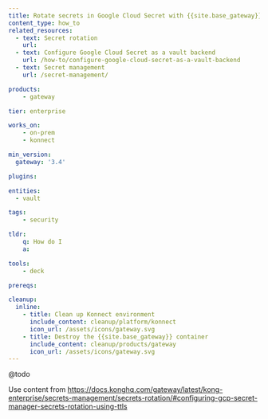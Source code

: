 ```yaml
---
title: Rotate secrets in Google Cloud Secret with {{site.base_gateway}}
content_type: how_to
related_resources:
  - text: Secret rotation
    url: 
  - text: Configure Google Cloud Secret as a vault backend
    url: /how-to/configure-google-cloud-secret-as-a-vault-backend
  - text: Secret management
    url: /secret-management/

products:
    - gateway

tier: enterprise

works_on:
    - on-prem
    - konnect

min_version:
  gateway: '3.4'

plugins:

entities: 
  - vault

tags:
    - security

tldr:
    q: How do I 
    a: 

tools:
    - deck

prereqs:

cleanup:
  inline:
    - title: Clean up Konnect environment
      include_content: cleanup/platform/konnect
      icon_url: /assets/icons/gateway.svg
    - title: Destroy the {{site.base_gateway}} container
      include_content: cleanup/products/gateway
      icon_url: /assets/icons/gateway.svg
---
```


@todo

Use content from https://docs.konghq.com/gateway/latest/kong-enterprise/secrets-management/secrets-rotation/#configuring-gcp-secret-manager-secrets-rotation-using-ttls